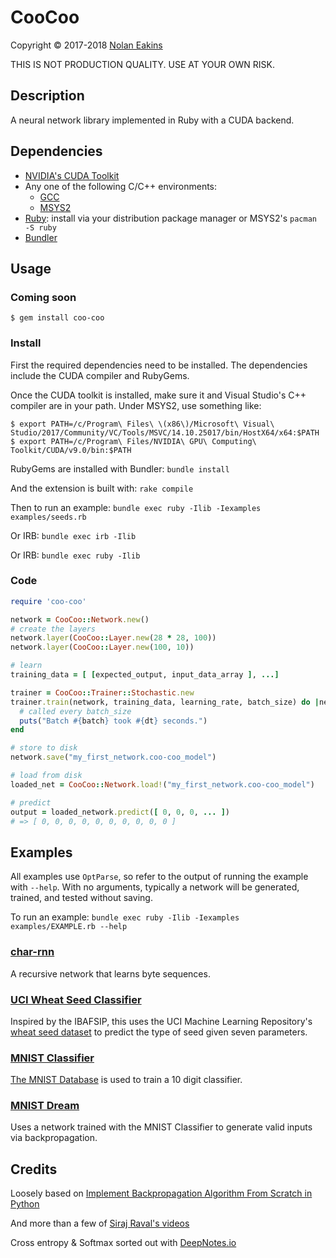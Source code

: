 CooCoo
==========

Copyright &copy; 2017-2018 [Nolan Eakins](mailto:sneakin+at+semanticgap.com)

THIS IS NOT PRODUCTION QUALITY. USE AT YOUR OWN RISK.


Description
----------

A neural network library implemented in Ruby with a CUDA backend.


Dependencies
-------------

* [NVIDIA's CUDA Toolkit](https://developer.nvidia.com/cuda-downloads)
* Any one of the following C/C++ environments:
  * [GCC](https://gcc.gnu.org/)
  * [MSYS2](http://www.msys2.org/)
* [Ruby](https://www.ruby-lang.org/): install via your distribution package manager or MSYS2's `pacman -S ruby`
* [Bundler](http://bundler.io/)


Usage
----------

### Coming soon

    $ gem install coo-coo


### Install

First the required dependencies need to be installed. The dependencies include the CUDA compiler and RubyGems.

Once the CUDA toolkit is installed, make sure it and Visual Studio's C++ compiler are in your path. Under MSYS2, use something like:

    $ export PATH=/c/Program\ Files\ \(x86\)/Microsoft\ Visual\ Studio/2017/Community/VC/Tools/MSVC/14.10.25017/bin/HostX64/x64:$PATH
    $ export PATH=/c/Program\ Files/NVIDIA\ GPU\ Computing\ Toolkit/CUDA/v9.0/bin:$PATH

RubyGems are installed with Bundler: `bundle install`

And the extension is built with: `rake compile`

Then to run an example: `bundle exec ruby -Ilib -Iexamples examples/seeds.rb`

Or IRB: `bundle exec irb -Ilib`

Or IRB: `bundle exec ruby -Ilib`


### Code

```ruby
require 'coo-coo'

network = CooCoo::Network.new()
# create the layers
network.layer(CooCoo::Layer.new(28 * 28, 100))
network.layer(CooCoo::Layer.new(100, 10))

# learn
training_data = [ [expected_output, input_data_array ], ...]

trainer = CooCoo::Trainer::Stochastic.new
trainer.train(network, training_data, learning_rate, batch_size) do |net, batch, dt|
  # called every batch_size
  puts("Batch #{batch} took #{dt} seconds.")
end

# store to disk
network.save("my_first_network.coo-coo_model")

# load from disk
loaded_net = CooCoo::Network.load!("my_first_network.coo-coo_model")

# predict
output = loaded_network.predict([ 0, 0, 0, ... ])
# => [ 0, 0, 0, 0, 0, 0, 0, 0, 0, 0 ]

```

Examples
----------

All examples use `OptParse`, so refer to the output of running the example with `--help`. With no arguments, typically a network will be generated, trained, and tested without saving.

To run an example: `bundle exec ruby -Ilib -Iexamples examples/EXAMPLE.rb --help`

### [char-rnn](examples/char-rnn.rb)

A recursive network that learns byte sequences.

### [UCI Wheat Seed Classifier](examples/seeds.rb)

Inspired by the IBAFSIP, this uses the UCI Machine Learning Repository's [wheat seed dataset](http://archive.ics.uci.edu/ml/datasets/seeds) to predict the type of seed given seven parameters.

### [MNIST Classifier](examples/mnist_classifier.rb)

[The MNIST Database](http://yann.lecun.com/exdb/mnist/) is used to train a 10 digit classifier.

### [MNIST Dream](examples/mnist_dream.rb)

Uses a network trained with the MNIST Classifier to generate valid inputs via backpropagation.


Credits
----------

Loosely based on [Implement Backpropagation Algorithm From Scratch in Python](http://machinelearningmastery.com/implement-backpropagation-algorithm-scratch-python/)

And more than a few of [Siraj Raval's videos](https://www.youtube.com/channel/UCWN3xxRkmTPmbKwht9FuE5A)

Cross entropy & Softmax sorted out with [DeepNotes.io](https://deepnotes.io/softmax-crossentropy)
